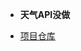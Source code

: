 

* **天气API没做**

* [项目仓库]([Lskar/ProductManagement](https://github.com/Lskar/ProductManagement))

  





